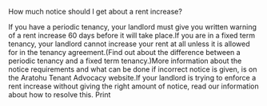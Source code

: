 How much notice should I get about a rent increase?

If you have a periodic tenancy, your landlord must give you written warning of a rent increase 60 days before it will take place.If you are in a fixed term tenancy, your landlord cannot increase your rent at all unless it is allowed for in the tenancy agreement.(Find out about the difference between a periodic tenancy and a fixed term tenancy.)More information about the notice requirements and what can be done if incorrect notice is given, is on the Aratohu Tenant Advocacy website.If your landlord is trying to enforce a rent increase without giving the right amount of notice, read our information about how to resolve this.  Print 